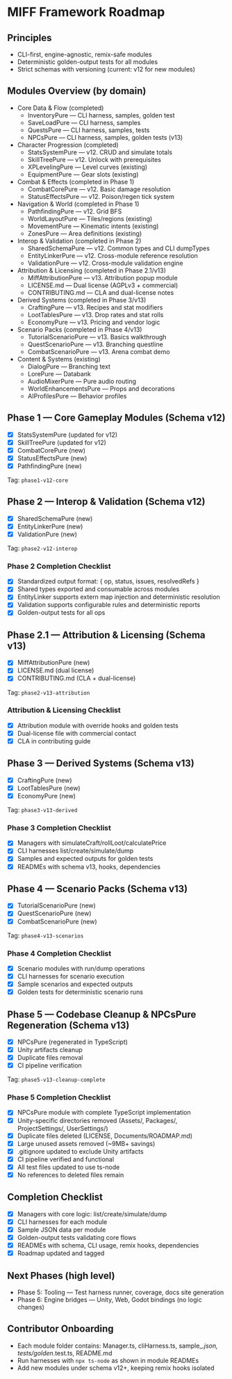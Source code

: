 # MIFF Framework Roadmap

## Principles
- CLI-first, engine-agnostic, remix-safe modules
- Deterministic golden-output tests for all modules
- Strict schemas with versioning (current: v12 for new modules)

## Modules Overview (by domain)
- Core Data & Flow (completed)
  - InventoryPure — CLI harness, samples, golden test
  - SaveLoadPure — CLI harness, samples
  - QuestsPure — CLI harness, samples, tests
  - NPCsPure — CLI harness, samples, golden tests (v13)
- Character Progression (completed)
  - StatsSystemPure — v12. CRUD and simulate totals
  - SkillTreePure — v12. Unlock with prerequisites
  - XPLevelingPure — Level curves (existing)
  - EquipmentPure — Gear slots (existing)
- Combat & Effects (completed in Phase 1)
  - CombatCorePure — v12. Basic damage resolution
  - StatusEffectsPure — v12. Poison/regen tick system
- Navigation & World (completed in Phase 1)
  - PathfindingPure — v12. Grid BFS
  - WorldLayoutPure — Tiles/regions (existing)
  - MovementPure — Kinematic intents (existing)
  - ZonesPure — Area definitions (existing)
- Interop & Validation (completed in Phase 2)
  - SharedSchemaPure — v12. Common types and CLI dumpTypes
  - EntityLinkerPure — v12. Cross-module reference resolution
  - ValidationPure — v12. Cross-module validation engine
- Attribution & Licensing (completed in Phase 2.1/v13)
  - MiffAttributionPure — v13. Attribution popup module
  - LICENSE.md — Dual license (AGPLv3 + commercial)
  - CONTRIBUTING.md — CLA and dual-license notes
- Derived Systems (completed in Phase 3/v13)
  - CraftingPure — v13. Recipes and stat modifiers
  - LootTablesPure — v13. Drop rates and stat rolls
  - EconomyPure — v13. Pricing and vendor logic
- Scenario Packs (completed in Phase 4/v13)
  - TutorialScenarioPure — v13. Basics walkthrough
  - QuestScenarioPure — v13. Branching questline
  - CombatScenarioPure — v13. Arena combat demo
- Content & Systems (existing)
  - DialogPure — Branching text
  - LorePure — Databank
  - AudioMixerPure — Pure audio routing
  - WorldEnhancementsPure — Props and decorations
  - AIProfilesPure — Behavior profiles

## Phase 1 — Core Gameplay Modules (Schema v12)
- [x] StatsSystemPure (updated for v12)
- [x] SkillTreePure (updated for v12)
- [x] CombatCorePure (new)
- [x] StatusEffectsPure (new)
- [x] PathfindingPure (new)

Tag: `phase1-v12-core`

## Phase 2 — Interop & Validation (Schema v12)
- [x] SharedSchemaPure (new)
- [x] EntityLinkerPure (new)
- [x] ValidationPure (new)

Tag: `phase2-v12-interop`

### Phase 2 Completion Checklist
- [x] Standardized output format: { op, status, issues, resolvedRefs }
- [x] Shared types exported and consumable across modules
- [x] EntityLinker supports extern map injection and deterministic resolution
- [x] Validation supports configurable rules and deterministic reports
- [x] Golden-output tests for all ops

## Phase 2.1 — Attribution & Licensing (Schema v13)
- [x] MiffAttributionPure (new)
- [x] LICENSE.md (dual license)
- [x] CONTRIBUTING.md (CLA + dual-license)

Tag: `phase2-v13-attribution`

### Attribution & Licensing Checklist
- [x] Attribution module with override hooks and golden tests
- [x] Dual-license file with commercial contact
- [x] CLA in contributing guide

## Phase 3 — Derived Systems (Schema v13)
- [x] CraftingPure (new)
- [x] LootTablesPure (new)
- [x] EconomyPure (new)

Tag: `phase3-v13-derived`

### Phase 3 Completion Checklist
- [x] Managers with simulateCraft/rollLoot/calculatePrice
- [x] CLI harnesses list/create/simulate/dump
- [x] Samples and expected outputs for golden tests
- [x] READMEs with schema v13, hooks, dependencies

## Phase 4 — Scenario Packs (Schema v13)
- [x] TutorialScenarioPure (new)
- [x] QuestScenarioPure (new)
- [x] CombatScenarioPure (new)

Tag: `phase4-v13-scenarios`

### Phase 4 Completion Checklist
- [x] Scenario modules with run/dump operations
- [x] CLI harnesses for scenario execution
- [x] Sample scenarios and expected outputs
- [x] Golden tests for deterministic scenario runs

## Phase 5 — Codebase Cleanup & NPCsPure Regeneration (Schema v13)
- [x] NPCsPure (regenerated in TypeScript)
- [x] Unity artifacts cleanup
- [x] Duplicate files removal
- [x] CI pipeline verification

Tag: `phase5-v13-cleanup-complete`

### Phase 5 Completion Checklist
- [x] NPCsPure module with complete TypeScript implementation
- [x] Unity-specific directories removed (Assets/, Packages/, ProjectSettings/, UserSettings/)
- [x] Duplicate files deleted (LICENSE, Documents/ROADMAP.md)
- [x] Large unused assets removed (~9MB+ savings)
- [x] .gitignore updated to exclude Unity artifacts
- [x] CI pipeline verified and functional
- [x] All test files updated to use ts-node
- [x] No references to deleted files remain

## Completion Checklist
- [x] Managers with core logic: list/create/simulate/dump
- [x] CLI harnesses for each module
- [x] Sample JSON data per module
- [x] Golden-output tests validating core flows
- [x] READMEs with schema, CLI usage, remix hooks, dependencies
- [x] Roadmap updated and tagged

## Next Phases (high level)
- Phase 5: Tooling — Test harness runner, coverage, docs site generation
- Phase 6: Engine bridges — Unity, Web, Godot bindings (no logic changes)

## Contributor Onboarding
- Each module folder contains: Manager.ts, cliHarness.ts, sample_*.json, tests/golden*.test.ts, README.md
- Run harnesses with `npx ts-node` as shown in module READMEs
- Add new modules under schema v12+, keeping remix hooks isolated